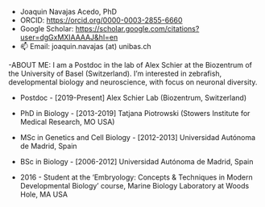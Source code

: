 - Joaquin Navajas Acedo, PhD
- ORCID: https://orcid.org/0000-0003-2855-6660
- Google Scholar: https://scholar.google.com/citations?user=dgGxMXIAAAAJ&hl=en
- 📫 Email: joaquin.navajas (at) unibas.ch

-ABOUT ME: I am a Postdoc in the lab of Alex Schier at the Biozentrum of the University of Basel (Switzerland). I’m interested in zebrafish, developmental biology and neuroscience, with focus on neuronal diversity.



- Postdoc - [2019-Present] Alex Schier Lab (Biozentrum, Switzerland)
- PhD in Biology - [2013-2019] Tatjana Piotrowski (Stowers Institute for Medical Research, MO USA)
- MSc in Genetics and Cell Biology - [2012-2013] Universidad Autónoma de Madrid, Spain
- BSc in Biology - [2006-2012] Universidad Autónoma de Madrid, Spain

- 2016 - Student at the ‘Embryology: Concepts & Techniques in Modern Developmental Biology’ course, Marine Biology Laboratory at Woods Hole, MA USA





<!---
mads100tist/mads100tist is a ✨ special ✨ repository because its `README.md` (this file) appears on your GitHub profile.
You can click the Preview link to take a look at your changes.
--->
